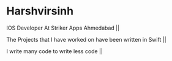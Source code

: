 # Harshvirsinh
IOS Developer At Striker Apps Ahmedabad ||


The Projects that I have worked on have been written in Swift ||


I write many code to write less code ||
